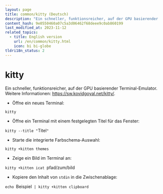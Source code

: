 ```yaml
---
layout: page
title: common/kitty (Deutsch)
description: "Ein schneller, funktionsreicher, auf der GPU basierender Terminal-Emulator."
content_hash: 9e0550460a07c5a3d06462f68deee9c0ab860199
last_modified_at: 2023-11-12
related_topics:
  - title: English version
    url: /en/common/kitty.html
    icon: bi bi-globe
tldri18n_status: 2
---
```

# kitty

Ein schneller, funktionsreicher, auf der GPU basierender Terminal-Emulator.
Weitere Informationen: <https://sw.kovidgoyal.net/kitty/>.

- Öffne ein neues Terminal:

`kitty`

- Öffne ein Terminal mit einem festgelegten Titel für das Fenster:

`kitty --title "`<span class="tldr-var badge badge-pill bg-dark-lm bg-white-dm text-white-lm text-dark-dm font-weight-bold">Titel</span>`"`

- Starte die integrierte Farbschema-Auswahl:

`kitty +kitten themes`

- Zeige ein Bild im Terminal an:

`kitty +kitten icat `<span class="tldr-var badge badge-pill bg-dark-lm bg-white-dm text-white-lm text-dark-dm font-weight-bold">pfad/zum/bild</span>

- Kopiere den Inhalt von `stdin` in die Zwischenablage:

`echo `<span class="tldr-var badge badge-pill bg-dark-lm bg-white-dm text-white-lm text-dark-dm font-weight-bold">Beispiel</span>` | kitty +kitten clipboard`
